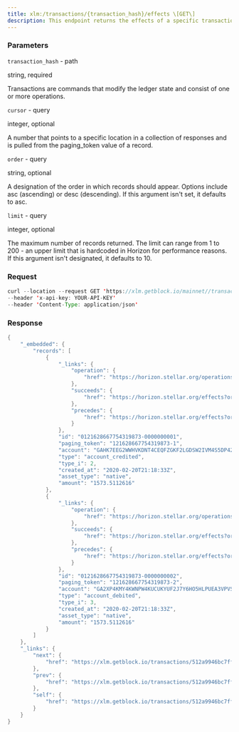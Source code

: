 ```yaml
---
title: xlm:/transactions/{transaction_hash}/effects \[GET\]
description: This endpoint returns the effects of a specific transaction.
---
```


### Parameters


`transaction_hash` - path

string, required

Transactions are commands that modify the ledger state and consist of
one or more operations.

`cursor` - query

integer, optional

A number that points to a specific location in a collection of responses
and is pulled from the paging_token value of a record.

`order` - query

string, optional

A designation of the order in which records should appear. Options
include asc (ascending) or desc (descending). If this argument isn't
set, it defaults to asc.

`limit` - query

integer, optional

The maximum number of records returned. The limit can range from 1 to
200 - an upper limit that is hardcoded in Horizon for performance
reasons. If this argument isn't designated, it defaults to 10.

### Request

``` java
curl --location --request GET 'https://xlm.getblock.io/mainnet//transactions/512a9946bc7ff4a363299f14f79e0beb9b9cdbd0103e3a69a44446a0aa6471a8/effects?limit=1' 
--header 'x-api-key: YOUR-API-KEY' 
--header 'Content-Type: application/json'
```

###  Response

``` java
{
    "_embedded": {
        "records": [
            {
                "_links": {
                    "operation": {
                        "href": "https://horizon.stellar.org/operations/121628667754319873"
                    },
                    "succeeds": {
                        "href": "https://horizon.stellar.org/effects?order=desc&cursor=121628667754319873-1"
                    },
                    "precedes": {
                        "href": "https://horizon.stellar.org/effects?order=asc&cursor=121628667754319873-1"
                    }
                },
                "id": "0121628667754319873-0000000001",
                "paging_token": "121628667754319873-1",
                "account": "GAHK7EEG2WWHVKDNT4CEQFZGKF2LGDSW2IVM4S5DP42RBW3K6BTODB4A",
                "type": "account_credited",
                "type_i": 2,
                "created_at": "2020-02-20T21:18:33Z",
                "asset_type": "native",
                "amount": "1573.5112616"
            },
            {
                "_links": {
                    "operation": {
                        "href": "https://horizon.stellar.org/operations/121628667754319873"
                    },
                    "succeeds": {
                        "href": "https://horizon.stellar.org/effects?order=desc&cursor=121628667754319873-2"
                    },
                    "precedes": {
                        "href": "https://horizon.stellar.org/effects?order=asc&cursor=121628667754319873-2"
                    }
                },
                "id": "0121628667754319873-0000000002",
                "paging_token": "121628667754319873-2",
                "account": "GA2XP4KMY4KWNPW4KUCUKYUF2J7Y6HO5HLPUEA3VPVSMYCM3TGNEZP5S",
                "type": "account_debited",
                "type_i": 3,
                "created_at": "2020-02-20T21:18:33Z",
                "asset_type": "native",
                "amount": "1573.5112616"
            }
        ]
    },
    "_links": {
        "next": {
            "href": "https://xlm.getblock.io/transactions/512a9946bc7ff4a363299f14f79e0beb9b9cdbd0103e3a69a44446a0aa6471a8/effects?cursor=&limit=2&order=asc"
        },
        "prev": {
            "href": "https://xlm.getblock.io/transactions/512a9946bc7ff4a363299f14f79e0beb9b9cdbd0103e3a69a44446a0aa6471a8/effects?cursor=&limit=2&order=desc"
        },
        "self": {
            "href": "https://xlm.getblock.io/transactions/512a9946bc7ff4a363299f14f79e0beb9b9cdbd0103e3a69a44446a0aa6471a8/effects?cursor=&limit=2&order=asc"
        }
    }
}
```

